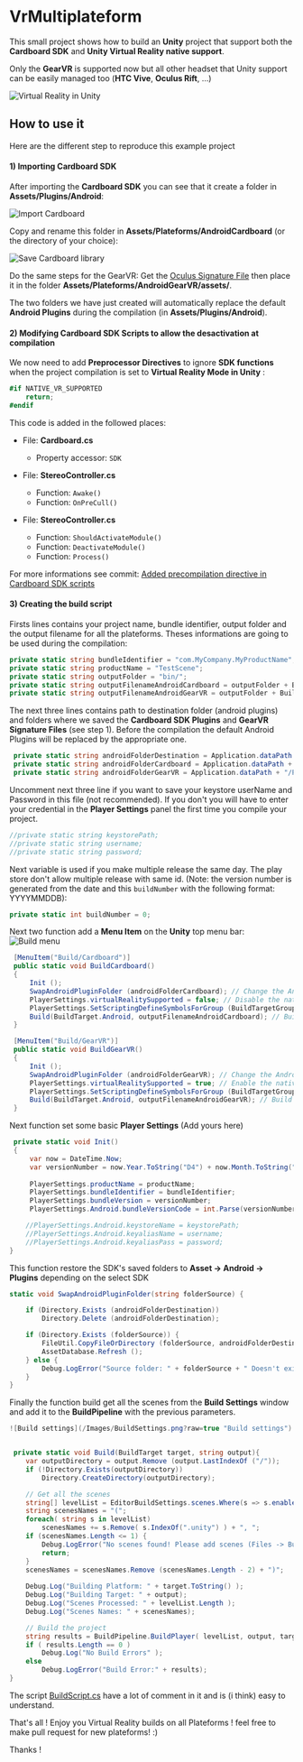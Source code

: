 # VrMultiplateform

This small project shows how to build an **Unity** project that support both the **Cardboard SDK** and **Unity Virtual Reality native support**.

Only the **GearVR** is supported now but all other headset that Unity support can be easily managed too (**HTC Vive**, **Oculus Rift**, ...)


![Virtual Reality in Unity](/Images/VirtualRealitySupportedUnity.png?raw=true "Virtual Reality in Unity")


## How to use it

Here are the different step to reproduce this example project


#### 1) Importing Cardboard SDK


After importing the **Cardboard SDK** you can see that it create a folder in **Assets/Plugins/Android**:

![Import Cardboard](/Images/ImportCardboard.png?raw=true "Import Cardboard")


Copy and rename this folder in **Assets/Plateforms/AndroidCardboard** (or the directory of your choice):

![Save Cardboard library](/Images/SaveCardboardLib.png?raw=true "Save Cardboard library")

Do the same steps for the GearVR: Get the [Oculus Signature File](https://developer.oculus.com/osig/) then place it in the folder **Assets/Plateforms/AndroidGearVR/assets/**.

The two folders we have just created will automatically replace the default **Android Plugins** during the compilation (in **Assets/Plugins/Android**).


#### 2) Modifying Cardboard SDK Scripts to allow the desactivation at compilation

We now need to add **Preprocessor Directives** to ignore **SDK functions** when the project compilation is set to **Virtual Reality Mode in Unity** :

```C#
#if NATIVE_VR_SUPPORTED
    return;
#endif
```

This code is added in the followed places:
* File: **Cardboard.cs**
   * Property accessor: ``SDK``
   
* File: **StereoController.cs**
   * Function: ``Awake()``
   * Function: ``OnPreCull()``
   
* File: **StereoController.cs**
   * Function: ``ShouldActivateModule()``
   * Function: ``DeactivateModule()``
   * Function: ``Process()``
   
For more informations see commit: [Added precompilation directive in Cardboard SDK scripts](/../../commit/a162a61fc24867639bbfb2554cf0bcfd56585a1b)



#### 3) Creating the build script

Firsts lines contains your project name, bundle identifier, output folder and the output filename for all the plateforms. Theses informations are going to be used during the compilation:

```C#
private static string bundleIdentifier = "com.MyCompany.MyProductName";
private static string productName = "TestScene";
private static string outputFolder = "bin/";
private static string outputFilenameAndroidCardboard = outputFolder + BuildScript.productName + "Cardboard.apk";
private static string outputFilenameAndroidGearVR = outputFolder + BuildScript.productName + "GearVR.apk";
```
	 
The next three lines contains path to destination folder (android plugins) and folders where we saved the **Cardboard SDK Plugins** and **GearVR Signature Files** (see step 1). Before the compilation the default Android Plugins will be replaced by the appropriate one.

```C#
 private static string androidFolderDestination = Application.dataPath + "/Plugins/Android/";
 private static string androidFolderCardboard = Application.dataPath + "/Plateforms/AndroidCardboard/";
 private static string androidFolderGearVR = Application.dataPath + "/Plateforms/AndroidGearVR/";
```

Uncomment next three line if you want to save your keystore userName and Password in this file (not recommended).
If you don't you will have to enter your credential in the **Player Settings** panel the first time you compile your project.

```C#
//private static string keystorePath;
//private static string username;
//private static string password;
```

Next variable is used if you make multiple release the same day. The play store don't allow multiple release with same id. (Note: the version number is generated from the date and this ``buildNumber`` with the following format: YYYYMMDDB):

```C#
private static int buildNumber = 0;
```
	 
Next two function add a **Menu Item** on the **Unity** top menu bar:
![Build menu](/Images/BuildMenu.png?raw=true "Build menu")
	
```C#
 [MenuItem("Build/Cardboard")]
 public static void BuildCardboard()
 {
	 Init ();
	 SwapAndroidPluginFolder (androidFolderCardboard); // Change the Android Plugin
	 PlayerSettings.virtualRealitySupported = false; // Disable the native Unity VR support
	 PlayerSettings.SetScriptingDefineSymbolsForGroup (BuildTargetGroup.Android, ""); // Remove precompilation symbol
	 Build(BuildTarget.Android, outputFilenameAndroidCardboard); // Build the project
 }

 [MenuItem("Build/GearVR")]
 public static void BuildGearVR()
 {
	 Init ();
	 SwapAndroidPluginFolder (androidFolderGearVR); // Change the Android Plugin
	 PlayerSettings.virtualRealitySupported = true; // Enable the native Unity VR support
	 PlayerSettings.SetScriptingDefineSymbolsForGroup (BuildTargetGroup.Android, "NATIVE_VR_SUPPORTED"); // Add a precompilation symbol to disable the cardboard SDK
	 Build(BuildTarget.Android, outputFilenameAndroidGearVR); // Build the project
 }
```

Next function set some basic **Player Settings** (Add yours here)

```C#
 private static void Init()
 {
	 var now = DateTime.Now;
	 var versionNumber = now.Year.ToString("D4") + now.Month.ToString("D2") + now.Day.ToString("D2") + buildNumber.ToString("D2"); //Version number: YYYYMMDDB
	
	 PlayerSettings.productName = productName;
	 PlayerSettings.bundleIdentifier = bundleIdentifier;
	 PlayerSettings.bundleVersion = versionNumber;
	 PlayerSettings.Android.bundleVersionCode = int.Parse(versionNumber);

	//PlayerSettings.Android.keystoreName = keystorePath;
	//PlayerSettings.Android.keyaliasName = username;
	//PlayerSettings.Android.keyaliasPass = password;
}	 
```
	 
	 
This function restore the SDK's saved folders to **Asset -> Android -> Plugins** depending on the select SDK

```C#
static void SwapAndroidPluginFolder(string folderSource) {

	if (Directory.Exists (androidFolderDestination)) 
		Directory.Delete (androidFolderDestination);

	if (Directory.Exists (folderSource)) {
		FileUtil.CopyFileOrDirectory (folderSource, androidFolderDestination);		
		AssetDatabase.Refresh ();
	} else {
		Debug.LogError("Source folder: " + folderSource + " Doesn't exist");
	}
}
```
	
	
Finally the function build get all the scenes from the **Build Settings** window and add it to the **BuildPipeline** with the previous parameters.

```C#
![Build settings](/Images/BuildSettings.png?raw=true "Build settings")


 private static void Build(BuildTarget target, string output){		
	var outputDirectory = output.Remove (output.LastIndexOf ("/"));
	if (!Directory.Exists(outputDirectory))
		Directory.CreateDirectory(outputDirectory);

	// Get all the scenes
	string[] levelList = EditorBuildSettings.scenes.Where(s => s.enabled).Select(s => s.path).ToArray();
	string scenesNames = "(";
	foreach( string s in levelList)
		scenesNames += s.Remove( s.IndexOf(".unity") ) + ", ";
	if (scenesNames.Length <= 1) {
		Debug.LogError("No scenes found! Please add scenes (Files -> Build Settings -> Scenes in build");
		return;
	}
	scenesNames = scenesNames.Remove (scenesNames.Length - 2) + ")";
	
	Debug.Log("Building Platform: " + target.ToString() );
	Debug.Log("Building Target: " + output);
	Debug.Log("Scenes Processed: " + levelList.Length );		
	Debug.Log("Scenes Names: " + scenesNames);

	// Build the project
	string results = BuildPipeline.BuildPlayer( levelList, output, target, BuildOptions.None );		
	if ( results.Length == 0 )
		Debug.Log("No Build Errors" );
	else
		Debug.LogError("Build Error:" + results);
}
```

The script [BuildScript.cs](/Assets/BuildScript.cs) have a lot of comment in it and is (i think) easy to understand.

That's all ! Enjoy you Virtual Reality builds on all Plateforms ! feel free to make pull request for new plateforms! :)

Thanks !











